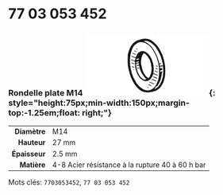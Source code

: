 # 77 03 053 452

### Rondelle plate M14 ![](../assets/images/parts/washer.png){: style="height:75px;min-width:150px;margin-top:-1.25em;float: right;"}

|   |   |
|---:|---|
**Diamètre** | M14
**Hauteur** |27 mm
**Épaisseur** |2.5 mm
**Matière** | 4-8 Acier résistance à la rupture 40 à 60 h bar

Mots clés: `7703053452`, `77 03 053 452`
